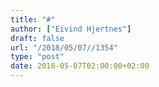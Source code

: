 ```yaml
---
title: "#"
author: ["Eivind Hjertnes"]
draft: false
url: "/2018/05/07//1354"
type: "post"
date: 2018-05-07T02:00:00+02:00
---
```

